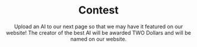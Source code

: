 <!DOCTYPE html>
<html lang = 'en'>
<html>
<meta charset="utf-8">

<h1 align="center">Contest</h1>

<body>
<p align = "center">Upload an AI to our next page so that we may have it featured on our website! The creator of the best AI will be awarded TWO Dollars and will be named on our website.
</p>
</body>

</html>